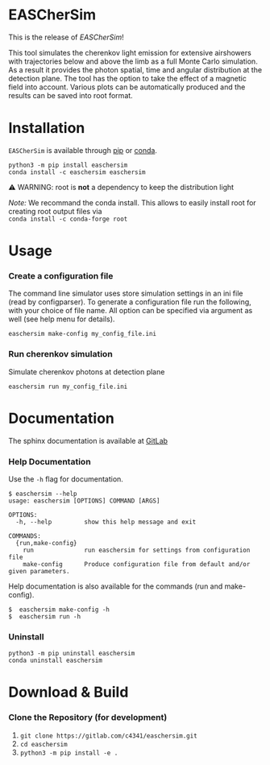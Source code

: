 # EASCherSim

This is the release of *EASCherSim*!

This tool simulates the cherenkov light emission for extensive airshowers with trajectories below and above the limb as a full Monte Carlo simulation.
As a result it provides the photon spatial, time and angular distribution at the detection plane. The tool has the option to take the effect of a magnetic field into account.
Various plots can be automatically produced and the results can be saved into root format.

# Installation

`EASCherSim` is available through [pip]() or [conda](https://anaconda.org/easchersim/easchersim).

`python3 -m pip install easchersim`  
`conda install -c easchersim easchersim`

:warning: WARNING: root is **not** a dependency to keep the distribution light

*Note:* We recommand the conda install. This allows to easily install root for creating root output files via  
      `conda install -c conda-forge root`


# Usage


### Create a configuration file

The command line simulator uses store simulation settings in an ini file (read by configparser). To
generate a configuration file run the following, with your choice of file name.
All option can be specified via argument as well (see help menu for details).

`easchersim make-config my_config_file.ini`

### Run cherenkov simulation

Simulate cherenkov photons at detection plane

`easchersim run my_config_file.ini`

# Documentation

The sphinx documentation is available at [GitLab](https://c4341.gitlab.io/easchersim/)


### Help Documentation

Use the `-h` flag for documentation.

```
$ easchersim --help
usage: easchersim [OPTIONS] COMMAND [ARGS]

OPTIONS:
  -h, --help         show this help message and exit

COMMANDS:
  {run,make-config}
    run              run easchersim for settings from configuration file
    make-config      Produce configuration file from default and/or given parameters.
```

Help documentation is also available for the commands (run and make-config).

`$  easchersim make-config -h`  
`$  easchersim run -h`
### Uninstall

`python3 -m pip uninstall easchersim`  
`conda uninstall easchersim`

# Download & Build

### Clone the Repository (for development)

1. `git clone https://gitlab.com/c4341/easchersim.git`
2. `cd easchersim`
3. `python3 -m pip install -e .`
